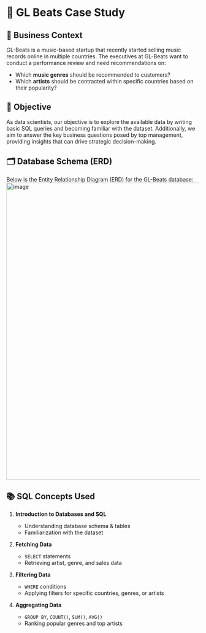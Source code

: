 # 🎵 GL Beats Case Study


## 📌 Business Context
GL-Beats is a music-based startup that recently started selling music records online in multiple countries. The executives at GL-Beats want to conduct a performance review and need recommendations on:  

- Which **music genres** should be recommended to customers?  
- Which **artists** should be contracted within specific countries based on their popularity?  


## 🎯 Objective
As data scientists, our objective is to explore the available data by writing basic SQL queries and becoming familiar with the dataset. Additionally, we aim to answer the key business questions posed by top management, providing insights that can drive strategic decision-making. 


## 🗂️ Database Schema (ERD)
Below is the Entity Relationship Diagram (ERD) for the GL-Beats database:
<img width="1312" height="775" alt="image" src="https://github.com/user-attachments/assets/bbaa1ef3-cdfa-48ad-8927-c404f56bfad3" />


## 📚 SQL Concepts Used
1. **Introduction to Databases and SQL**  
   - Understanding database schema & tables  
   - Familiarization with the dataset  

2. **Fetching Data**  
   - `SELECT` statements  
   - Retrieving artist, genre, and sales data  

3. **Filtering Data**  
   - `WHERE` conditions  
   - Applying filters for specific countries, genres, or artists  

4. **Aggregating Data**  
   - `GROUP BY`, `COUNT()`, `SUM()`, `AVG()`  
   - Ranking popular genres and top artists  
